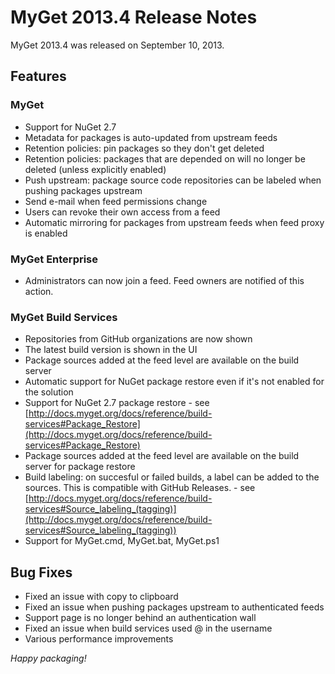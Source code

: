 # MyGet 2013.4 Release Notes

MyGet 2013.4 was released on September 10, 2013.

## Features

### MyGet
* Support for NuGet 2.7
* Metadata for packages is auto-updated from upstream feeds
* Retention policies: pin packages so they don't get deleted
* Retention policies: packages that are depended on will no longer be deleted (unless explicitly enabled)
* Push upstream: package source code repositories can be labeled when pushing packages upstream
* Send e-mail when feed permissions change
* Users can revoke their own access from a feed
* Automatic mirroring for packages from upstream feeds when feed proxy is enabled

### MyGet Enterprise
* Administrators can now join a feed. Feed owners are notified of this action.

### MyGet Build Services
* Repositories from GitHub organizations are now shown
* The latest build version is shown in the UI
* Package sources added at the feed level are available on the build server
* Automatic support for NuGet package restore even if it's not enabled for the solution
* Support for NuGet 2.7 package restore - see [http://docs.myget.org/docs/reference/build-services#Package_Restore](http://docs.myget.org/docs/reference/build-services#Package_Restore)
* Package sources added at the feed level are available on the build server for package restore
* Build labeling: on succesful or failed builds, a label can be added to the sources. This is compatible with GitHub Releases. - see [http://docs.myget.org/docs/reference/build-services#Source_labeling_(tagging)](http://docs.myget.org/docs/reference/build-services#Source_labeling_(tagging))
* Support for MyGet.cmd, MyGet.bat, MyGet.ps1

## Bug Fixes
* Fixed an issue with copy to clipboard
* Fixed an issue when pushing packages upstream to authenticated feeds
* Support page is no longer behind an authentication wall
* Fixed an issue when build services used @ in the username
* Various performance improvements

_Happy packaging!_
